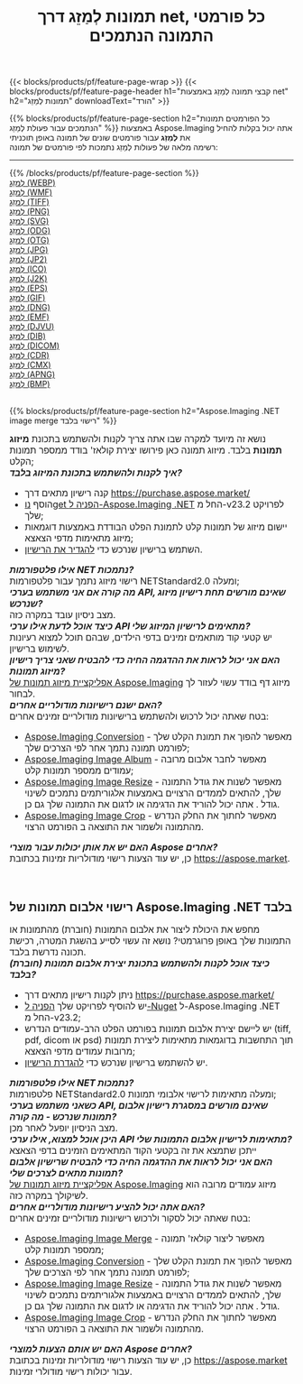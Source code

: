 ﻿---
title: תמונות לְמַזֵג דרך net, כל פורמטי התמונה הנתמכים 
weight: 3920
url: /he/net/merge 
lang: he
langdirlevel: 2
locales: zh-hans,ja,it,ru,de,es,fr,nl,id,lt,pl,pt,vi,tr,ko,zh-hant,ar,hi,th,sv,cs,uk,he
description: באמצעות Aspose.Imaging תוכל בקלות לְמַזֵג תמונות באמצעות net
---

{{< blocks/products/pf/feature-page-wrap >}}
{{< blocks/products/pf/feature-page-header h1="קבצי תמונה לְמַזֵג באמצעות net" h2="תמונות לְמַזֵג" downloadText="הורד" >}}


{{% blocks/products/pf/feature-page-section  h2="כל הפורמטים  תמונות הנתמכים עבור פעולת לְמַזֵג" %}}
באמצעות Aspose.Imaging אתה יכול בקלות להחיל את **לְמַזֵג** עבור פורמטים שונים של תמונה באופן תוכניתי
<br/>
רשימה מלאה של פעולות לְמַזֵג נתמכות לפי פורמטים של תמונה:
<hr/>
{{% /blocks/products/pf/feature-page-section %}}
<div class="container-fluid productfamilypage bg-gray">
    <div class="convertypes bg-gray agp-content section">
        <div class="container">
		<div class="row other-converters">
		    <div class='col-md-2 other-converter remove-lp remove-rp'><a href="/imaging/he/net/merge/webp" >לְמַזֵג (WEBP)</a></div><div class='col-md-2 other-converter remove-lp remove-rp'><a href="/imaging/he/net/merge/wmf" >לְמַזֵג (WMF)</a></div><div class='col-md-2 other-converter remove-lp remove-rp'><a href="/imaging/he/net/merge/tiff" >לְמַזֵג (TIFF)</a></div><div class='col-md-2 other-converter remove-lp remove-rp'><a href="/imaging/he/net/merge/png" >לְמַזֵג (PNG)</a></div><div class='col-md-2 other-converter remove-lp remove-rp'><a href="/imaging/he/net/merge/svg" >לְמַזֵג (SVG)</a></div><div class='col-md-2 other-converter remove-lp remove-rp'><a href="/imaging/he/net/merge/odg" >לְמַזֵג (ODG)</a></div><div class='col-md-2 other-converter remove-lp remove-rp'><a href="/imaging/he/net/merge/otg" >לְמַזֵג (OTG)</a></div><div class='col-md-2 other-converter remove-lp remove-rp'><a href="/imaging/he/net/merge/jpg" >לְמַזֵג (JPG)</a></div><div class='col-md-2 other-converter remove-lp remove-rp'><a href="/imaging/he/net/merge/jp2" >לְמַזֵג (JP2)</a></div><div class='col-md-2 other-converter remove-lp remove-rp'><a href="/imaging/he/net/merge/ico" >לְמַזֵג (ICO)</a></div><div class='col-md-2 other-converter remove-lp remove-rp'><a href="/imaging/he/net/merge/j2k" >לְמַזֵג (J2K)</a></div><div class='col-md-2 other-converter remove-lp remove-rp'><a href="/imaging/he/net/merge/eps" >לְמַזֵג (EPS)</a></div><div class='col-md-2 other-converter remove-lp remove-rp'><a href="/imaging/he/net/merge/gif" >לְמַזֵג (GIF)</a></div><div class='col-md-2 other-converter remove-lp remove-rp'><a href="/imaging/he/net/merge/dng" >לְמַזֵג (DNG)</a></div><div class='col-md-2 other-converter remove-lp remove-rp'><a href="/imaging/he/net/merge/emf" >לְמַזֵג (EMF)</a></div><div class='col-md-2 other-converter remove-lp remove-rp'><a href="/imaging/he/net/merge/djvu" >לְמַזֵג (DJVU)</a></div><div class='col-md-2 other-converter remove-lp remove-rp'><a href="/imaging/he/net/merge/dib" >לְמַזֵג (DIB)</a></div><div class='col-md-2 other-converter remove-lp remove-rp'><a href="/imaging/he/net/merge/dicom" >לְמַזֵג (DICOM)</a></div><div class='col-md-2 other-converter remove-lp remove-rp'><a href="/imaging/he/net/merge/cdr" >לְמַזֵג (CDR)</a></div><div class='col-md-2 other-converter remove-lp remove-rp'><a href="/imaging/he/net/merge/cmx" >לְמַזֵג (CMX)</a></div><div class='col-md-2 other-converter remove-lp remove-rp'><a href="/imaging/he/net/merge/apng" >לְמַזֵג (APNG)</a></div><div class='col-md-2 other-converter remove-lp remove-rp'><a href="/imaging/he/net/merge/bmp" >לְמַזֵג (BMP)</a></div>
                </div>
        </div>
    </div>
</div>
<br/>

{{% blocks/products/pf/feature-page-section  h2="Aspose.Imaging .NET image merge רישוי בלבד" %}}
<div style="font-size:16px;">
נושא זה מיועד למקרה שבו אתה צריך לקנות ולהשתמש בתכונת <b>מיזוג תמונות</b> בלבד. מיזוג תמונה כאן פירושו יצירת קולאז' בודד ממספר תמונות הקלט; <br/>
<i><b>איך לקנות ולהשתמש בתכונת המיזוג בלבד?</b></i>
<ul>
<li>
קנה רישיון מתאים דרך <a href="https://purchase.aspose.market/">https://purchase.aspose.market/</a>
</li>
<li>
הוסף <a href="https://www.nuget.org/packages/Aspose.Imaging">נוget הפניה ל-Aspose.Imaging .NET</a> החל מ-v23.2 לפרויקט שלך;
</li>
<li>
יישום מיזוג של תמונות קלט לתמונת הפלט הבודדת באמצעות דוגמאות מיזוג מתאימות מדפי הצאצא;
</li>
<li>
השתמש ברישיון שנרכש כדי <a href="https://docs.aspose.com/imaging/net/licensing/">להגדיר את הרישיון</a>.
</li>
</ul>
<i><b>אילו פלטפורמות NET נתמכות?</b></i> <br/>
רישוי מיזוג נתמך עבור פלטפורמות NETStandard2.0 ומעלה;<br/>
<i><b>מה קורה אם אני משתמש בערכי API, שאינם מורשים תחת רישיון מיזוג שנרכש?</b></i><br/>
מצב ניסיון עובד במקרה כזה.<br/>
<i><b>כיצד אוכל לדעת אילו ערכי API מתאימים לרישיון המיזוג שלי?</b></i><br/>
יש קטעי קוד מותאמים זמינים בדפי הילדים, שבהם תוכל למצוא רעיונות לשימוש ברישיון.<br/>
<i><b>האם אני יכול לראות את ההדגמה החיה כדי להבטיח שאני צריך רישיון מיזוג תמונות?</b></i><br/>
<a href="https://products.aspose.app/imaging/he/image-merge/">אפליקציית מיזוג תמונות של Aspose.Imaging</a> מיזוג דף בודד עשוי לעזור לך לבחור.<br />
<i><b>האם ישנם רישיונות מודולריים אחרים?</b></i><br/>
בטח שאתה יכול לרכוש ולהשתמש ברישיונות מודולריים זמינים אחרים:<br/>
<ul>
<li>
<a href="https://products.aspose.com/imaging/he/net/conversion/">Aspose.Imaging Conversion</a> - מאפשר להפוך את תמונת הקלט שלך לפורמט תמונה נתמך אחר לפי הצרכים שלך;
</li>
<li>
<a href="https://products.aspose.com/imaging/he/net/merge/">Aspose.Imaging Image Album</a> - מאפשר לחבר אלבום מרובה עמודים ממספר תמונות קלט;
</li>
<li>
<a href="https://products.aspose.com/imaging/he/net/resize/">Aspose.Imaging Image Resize</a> - מאפשר לשנות את גודל התמונה שלך, להתאים לממדים הרצויים באמצעות אלגוריתמים נתמכים לשינוי גודל . אתה יכול להוריד את הדגימה או לדגום את התמונה שלך גם כן.
</li>
<li>
<a href="https://products.aspose.com/imaging/he/net/crop/">Aspose.Imaging Image Crop</a> - מאפשר לחתוך את החלק הנדרש מהתמונה ולשמור את התוצאה ב הפורמט הרצוי.
</li>
</ul>
<i><b>האם יש את אותן יכולות עבור מוצרי Aspose אחרים?</b></i><br/>
כן, יש עוד הצעות רישוי מודולריות זמינות בכתובת <a href="https://aspose.market">https://aspose.market</a>.
</div>
<br/>

<br/>
<h2>רישוי אלבום תמונות של Aspose.Imaging .NET בלבד</h2>
<div style="font-size:16px;">
מחפש את היכולת ליצור את אלבום התמונות (חוברת) מהתמונות או התמונות שלך באופן פרוגרמטי? נושא זה עשוי לסייע בהשגת המטרה, רכישת תכונה נדרשת בלבד.<br/>
<i><b>כיצד אוכל לקנות ולהשתמש בתכונת יצירת אלבום תמונות (חוברת) בלבד?</b></i>
<ul>
<li>
ניתן לקנות רישיון מתאים דרך <a href="https://purchase.aspose.market/">https://purchase.aspose.market/</a>
</li>
<li>
יש להוסיף לפרויקט שלך <a href="https://www.nuget.org/packages/Aspose.Imaging">הפניה ל-Nuget</a> ל-Aspose.Imaging .NET החל מ-v23.2;
</li>
<li>
יש ליישם יצירת אלבום תמונות בפורמט הפלט הרב-עמודים הנדרש (tiff, pdf, dicom או psd) תוך התחשבות בדוגמאות מתאימות ליצירת תמונות מרובות עמודים מדפי הצאצא;
</li>
<li>
יש להשתמש ברישיון שנרכש כדי <a href="https://docs.aspose.com/imaging/net/licensing/">להגדרת הרישיון</a>.
</li>
</ul>
<i><b>אילו פלטפורמות NET נתמכות?</b></i> <br/>
פלטפורמות NETStandard2.0 ומעלה מתאימות לרישוי אלבומי תמונות;<br/>
<i><b>כשאני משתמש בערכי API, שאינם מורשים במסגרת רישיון אלבום תמונות שנרכש - מה קורה?</b></i><br/>
מצב הניסיון יופעל לאחר מכן.<br/>
<i><b>היכן אוכל למצוא, אילו ערכי API מתאימות לרישיון אלבום התמונות שלי?</b></i><br/>
ייתכן שתמצא את זה בקטעי הקוד המתאימים הזמינים בדפי הצאצא<br/>
<i><b>האם אני יכול לראות את ההדגמה החיה כדי להבטיח שרישיון אלבום תמונות מתאים לצרכים שלי?</b></i><br/>
<a href="https://products.aspose.app/imaging/he/image-merge/">אפליקציית מיזוג תמונות של Aspose.Imaging</a> מיזוג עמודים מרובה הוא לשיקולך במקרה כזה. <br/>
<i><b>האם אתה יכול להציע רישיונות מודולריים אחרים?</b></i><br/>
בטח שאתה יכול לסקור ולרכוש רישיונות מודולריים זמינים אחרים:<br/>
<ul>
<li>
<a href="https://products.aspose.com/imaging/he/net/merge/">Aspose.Imaging Image Merge</a> - מאפשר ליצור קולאז' תמונה ממספר תמונות קלט;
</li>
<li>
<a href="https://products.aspose.com/imaging/he/net/conversion/">Aspose.Imaging Conversion</a> - מאפשר להפוך את תמונת הקלט שלך לפורמט תמונה נתמך אחר לפי הצרכים שלך;
</li>
<li>
<a href="https://products.aspose.com/imaging/he/net/resize/">Aspose.Imaging Image Resize</a> - מאפשר לשנות את גודל התמונה שלך, להתאים לממדים הרצויים באמצעות אלגוריתמים נתמכים לשינוי גודל . אתה יכול להוריד את הדגימה או לדגום את התמונה שלך גם כן.
</li>
<li>
<a href="https://products.aspose.com/imaging/he/net/crop/">Aspose.Imaging Image Crop</a> - מאפשר לחתוך את החלק הנדרש מהתמונה ולשמור את התוצאה ב הפורמט הרצוי.
</li>
</ul>
<i><b>האם יש אותם הצעות למוצרי Aspose אחרים?</b></i><br/>
כן, יש עוד הצעות רישוי מודולריות זמינות בכתובת <a href="https://aspose.market">https://aspose.market</a> עבור יכולות רישוי מודולרי זמינות.
</div>
<br/>
